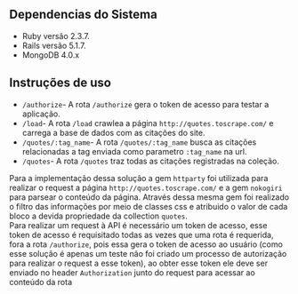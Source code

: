 ## Dependencias do Sistema
* Ruby versão 2.3.7.
* Rails versão 5.1.7.
* MongoDB 4.0.x
## Instruções de uso
* `/authorize`- A rota `/authorize` gera o token de acesso para testar a aplicação.
* `/load`- A rota `/load` crawlea a página `http://quotes.toscrape.com/` e carrega a base de dados com as citações do site.
* `/quotes/:tag_name`- A rota `/quotes/:tag_name` busca as citações relacionadas a tag enviada como parametro `:tag_name` na url.
* `/quotes`- A rota `/quotes` traz todas as citações registradas na coleção.

Para a implementação dessa solução a gem `httparty` foi utilizada para realizar o request a página `http://quotes.toscrape.com/` e a gem `nokogiri` para parsear o conteúdo da página. Através dessa mesma gem foi realizado o filtro das informações por meio de classes css e atribuido o valor de cada bloco a devida propriedade da collection `quotes`.\
Para realizar um request à API é necessário um token de acesso, esse token de acesso é requisitado todas as vezes que uma rota é requerida, fora a rota `/authorize`, pois essa gera o token de acesso ao usuário (como esse solução é apenas um teste não foi criado um processo de autorização para realizar o request a esse token), ao obter esse token ele deve ser enviado no header `Authorization` junto do request para acessar ao conteúdo da rota
